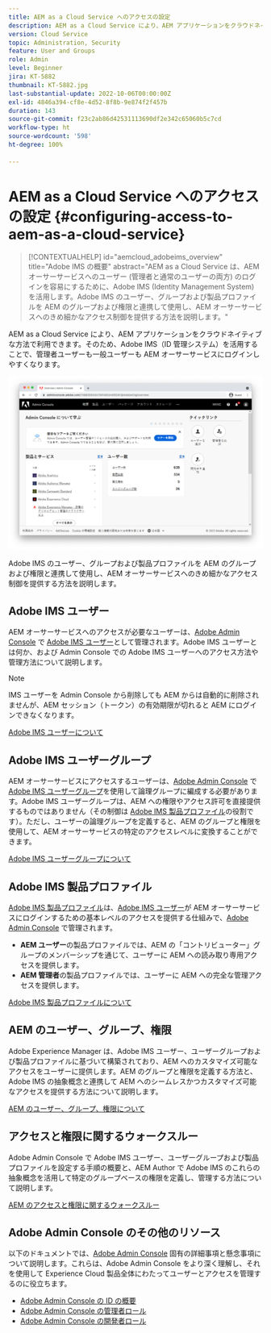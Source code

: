 ```yaml
---
title: AEM as a Cloud Service へのアクセスの設定
description: AEM as a Cloud Service により、AEM アプリケーションをクラウドネイティブな方法で利用できます。そのため、Adobe IMS（ID 管理システム）を活用することで、管理者ユーザーも一般ユーザーも AEM オーサーサービスにログインしやすくなります。Adobe IMS のユーザー、グループおよび製品プロファイルを AEM のグループや権限と連携させて、AEM オーサーへの特定のアクセスを許可する方法を説明します。
version: Cloud Service
topic: Administration, Security
feature: User and Groups
role: Admin
level: Beginner
jira: KT-5882
thumbnail: KT-5882.jpg
last-substantial-update: 2022-10-06T00:00:00Z
exl-id: 4846a394-cf8e-4d52-8f8b-9e874f2f457b
duration: 143
source-git-commit: f23c2ab86d42531113690df2e342c65060b5c7cd
workflow-type: ht
source-wordcount: '598'
ht-degree: 100%

---
```


# AEM as a Cloud Service へのアクセスの設定 {#configuring-access-to-aem-as-a-cloud-service}

>[!CONTEXTUALHELP]
>id="aemcloud_adobeims_overview"
>title="Adobe IMS の概要"
>abstract="AEM as a Cloud Service は、AEM オーサーサービスへのユーザー (管理者と通常のユーザーの両方) のログインを容易にするために、Adobe IMS (Identity Management System) を活用します。Adobe IMS のユーザー、グループおよび製品プロファイルを AEM のグループおよび権限と連携して使用し、AEM オーサーサービスへのきめ細かなアクセス制御を提供する方法を説明します。"

AEM as a Cloud Service により、AEM アプリケーションをクラウドネイティブな方法で利用できます。そのため、Adobe IMS（ID 管理システム）を活用することで、管理者ユーザーも一般ユーザーも AEM オーサーサービスにログインしやすくなります。

![Adobe Admin Console](./assets/hero.png)

Adobe IMS のユーザー、グループおよび製品プロファイルを AEM のグループおよび権限と連携して使用し、AEM オーサーサービスへのきめ細かなアクセス制御を提供する方法を説明します。

## Adobe IMS ユーザー

AEM オーサーサービスへのアクセスが必要なユーザーは、[Adobe Admin Console](https://adminconsole.adobe.com) で [Adobe IMS ユーザー](https://helpx.adobe.com/jp/enterprise/using/set-up-identity.html)として管理されます。Adobe IMS ユーザーとは何か、および Admin Console での Adobe IMS ユーザーへのアクセス方法や管理方法について説明します。

>[!NOTE]
>
>IMS ユーザーを Admin Console から削除しても AEM からは自動的に削除されませんが、AEM セッション（トークン）の有効期限が切れると AEM にログインできなくなります。


[Adobe IMS ユーザーについて](./adobe-ims-users.md)

## Adobe IMS ユーザーグループ

AEM オーサーサービスにアクセスするユーザーは、[Adobe Admin Console](https://adminconsole.adobe.com) で [Adobe IMS ユーザーグループ](https://helpx.adobe.com/jp/enterprise/using/user-groups.html)を使用して論理グループに編成する必要があります。Adobe IMS ユーザーグループは、AEM への権限やアクセス許可を直接提供するものではありません（その制御は [Adobe IMS 製品プロファイル](#adobe-ims-product-profiles)の役割です）。ただし、ユーザーの論理グループを定義すると、AEM のグループと権限を使用して、AEM オーサーサービスの特定のアクセスレベルに変換することができます。

[Adobe IMS ユーザーグループについて](./adobe-ims-user-groups.md)

## Adobe IMS 製品プロファイル

[Adobe IMS 製品プロファイル](https://helpx.adobe.com/jp/enterprise/using/manage-permissions-and-roles.html)は、[Adobe IMS ユーザー](#adobe-ims-users)が AEM オーサーサービスにログインするための基本レベルのアクセスを提供する仕組みで、[Adobe Admin Console](https://adminconsole.adobe.com) で管理されます。

+ __AEM ユーザー__&#x200B;の製品プロファイルでは、AEM の「コントリビューター」グループのメンバーシップを通じて、ユーザーに AEM への読み取り専用アクセスを提供します。
+ __AEM 管理者__&#x200B;の製品プロファイルでは、ユーザーに AEM への完全な管理アクセスを提供します。

[Adobe IMS 製品プロファイルについて](./adobe-ims-product-profiles.md)

## AEM のユーザー、グループ、権限

Adobe Experience Manager は、Adobe IMS ユーザー、ユーザーグループおよび製品プロファイルに基づいて構築されており、AEM へのカスタマイズ可能なアクセスをユーザーに提供します。AEM のグループと権限を定義する方法と、Adobe IMS の抽象概念と連携して AEM へのシームレスかつカスタマイズ可能なアクセスを提供する方法について説明します。

[AEM のユーザー、グループ、権限について](./aem-users-groups-and-permissions.md)

## アクセスと権限に関するウォークスルー

Adobe Admin Console で Adobe IMS ユーザー、ユーザーグループおよび製品プロファイルを設定する手順の概要と、AEM Author で Adobe IMS のこれらの抽象概念を活用して特定のグループベースの権限を定義し、管理する方法について説明します。

[AEM のアクセスと権限に関するウォークスルー](./walk-through.md)

## Adobe Admin Console のその他のリソース

以下のドキュメントでは、[Adobe Admin Console](https://adminconsole.adobe.com) 固有の詳細事項と懸念事項について説明します。これらは、Adobe Admin Console をより深く理解し、それを使用して Experience Cloud 製品全体にわたってユーザーとアクセスを管理するのに役立ちます。

+ [Adobe Admin Console の ID の概要](https://helpx.adobe.com/jp/enterprise/using/identity.html)
+ [Adobe Admin Console の管理者ロール](https://helpx.adobe.com/jp/enterprise/using/admin-roles.html)
+ [Adobe Admin Console の開発者ロール](https://helpx.adobe.com/jp/enterprise/using/manage-developers.html)
